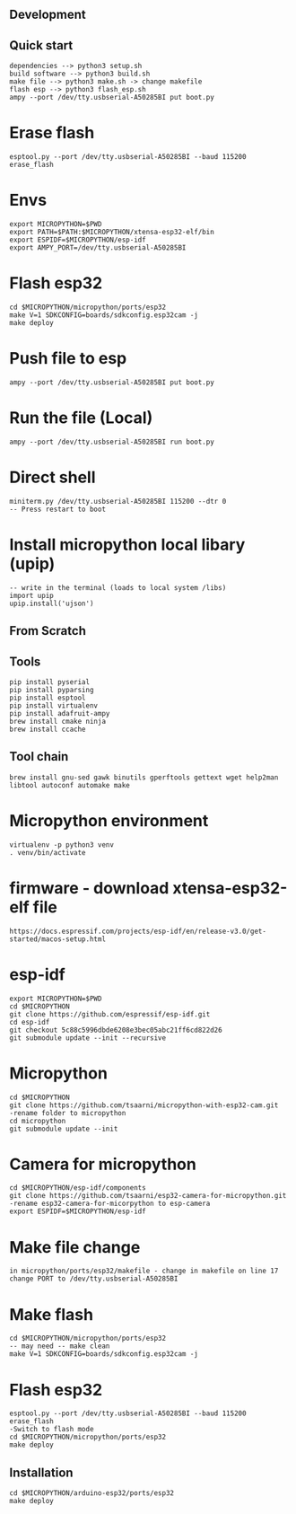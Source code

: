 ## Development

## Quick start
    dependencies --> python3 setup.sh
    build software --> python3 build.sh
    make file --> python3 make.sh -> change makefile
    flash esp --> python3 flash_esp.sh
    ampy --port /dev/tty.usbserial-A50285BI put boot.py

# Erase flash
    esptool.py --port /dev/tty.usbserial-A50285BI --baud 115200 erase_flash

# Envs
    export MICROPYTHON=$PWD
    export PATH=$PATH:$MICROPYTHON/xtensa-esp32-elf/bin
    export ESPIDF=$MICROPYTHON/esp-idf
    export AMPY_PORT=/dev/tty.usbserial-A50285BI
    
# Flash esp32
    cd $MICROPYTHON/micropython/ports/esp32
    make V=1 SDKCONFIG=boards/sdkconfig.esp32cam -j
    make deploy
    
# Push file to esp
    ampy --port /dev/tty.usbserial-A50285BI put boot.py

# Run the file (Local)
    ampy --port /dev/tty.usbserial-A50285BI run boot.py

# Direct shell
    miniterm.py /dev/tty.usbserial-A50285BI 115200 --dtr 0
    -- Press restart to boot

# Install micropython local libary (upip)
    -- write in the terminal (loads to local system /libs)
    import upip
    upip.install('ujson')



## From Scratch
## Tools
    pip install pyserial
    pip install pyparsing
    pip install esptool
    pip install virtualenv
    pip install adafruit-ampy
    brew install cmake ninja
    brew install ccache
    
## Tool chain
    brew install gnu-sed gawk binutils gperftools gettext wget help2man libtool autoconf automake make

# Micropython environment
    virtualenv -p python3 venv
    . venv/bin/activate

# firmware - download xtensa-esp32-elf file
    https://docs.espressif.com/projects/esp-idf/en/release-v3.0/get-started/macos-setup.html

# esp-idf
    export MICROPYTHON=$PWD
    cd $MICROPYTHON
    git clone https://github.com/espressif/esp-idf.git
    cd esp-idf
    git checkout 5c88c5996dbde6208e3bec05abc21ff6cd822d26
    git submodule update --init --recursive

# Micropython
    cd $MICROPYTHON
    git clone https://github.com/tsaarni/micropython-with-esp32-cam.git
    -rename folder to micropython
    cd micropython
    git submodule update --init

# Camera for micropython
    cd $MICROPYTHON/esp-idf/components
    git clone https://github.com/tsaarni/esp32-camera-for-micropython.git
    -rename esp32-camera-for-micorpython to esp-camera
    export ESPIDF=$MICROPYTHON/esp-idf


# Make file change
    in micropython/ports/esp32/makefile - change in makefile on line 17 change PORT to /dev/tty.usbserial-A50285BI

# Make flash
    cd $MICROPYTHON/micropython/ports/esp32
    -- may need -- make clean
    make V=1 SDKCONFIG=boards/sdkconfig.esp32cam -j

# Flash esp32
    esptool.py --port /dev/tty.usbserial-A50285BI --baud 115200 erase_flash
    -Switch to flash mode
    cd $MICROPYTHON/micropython/ports/esp32
    make deploy


## Installation
    cd $MICROPYTHON/arduino-esp32/ports/esp32
    make deploy
